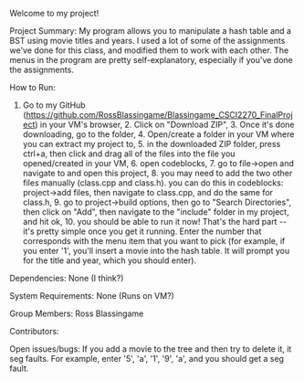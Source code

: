 Welcome to my project! 

Project Summary:
My program allows you to manipulate a hash table and a BST using movie titles and years. I used a lot of some of the assignments we've done for this class, and modified them to work with each other. The menus in the program are pretty self-explanatory, especially if you've done the assignments.

How to Run:
1. Go to my GitHub (https://github.com/RossBlassingame/Blassingame_CSCI2270_FinalProject) in your VM's browser, 2. Click on "Download ZIP", 3. Once it's done downloading, go to the folder, 4. Open/create a folder in your VM where you can extract my project to, 5. in the downloaded ZIP folder, press ctrl+a, then click and drag all of the files into the file you opened/created in your VM, 6. open codeblocks, 7. go to file->open and navigate to and open this project, 8. you may need to add the two other files manually (class.cpp and class.h). you can do this in codeblocks: project->add files, then navigate to class.cpp, and do the same for class.h, 9. go to project->build options, then go to "Search Directories", then click on "Add", then navigate to the "include" folder in my project, and hit ok, 10. you should be able to run it now! That's the hard part -- it's pretty simple once you get it running. Enter the number that corresponds with the menu item that you want to pick (for example, if you enter '1', you'll insert a movie into the hash table. It will prompt you for the title and year, which you should enter).

Dependencies:
None (I think?)

System Requirements:
None (Runs on VM?)

Group Members:
Ross Blassingame

Contributors:

Open issues/bugs:
If you add a movie to the tree and then try to delete it, it seg faults. For example, enter '5', 'a', '1', '9', 'a', and you should get a seg fault.

